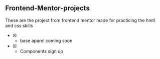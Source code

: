 ## Frontend-Mentor-projects
These are the project from frontend mentor made for practicing the hmtl and css skills

* [x] - base aparel coming soon
* [x] - Components sign up
